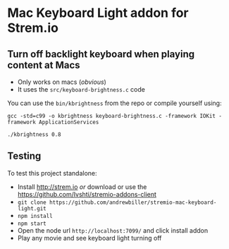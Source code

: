# Mac Keyboard Light addon for Strem.io
## Turn off backlight keyboard when playing content at Macs

* Only works on macs (*obvious*)
* It uses the `src/keyboard-brightness.c` code

You can use the `bin/kbrightness` from the repo or compile yourself using:

`gcc -std=c99 -o kbrightness keyboard-brightness.c -framework IOKit -framework ApplicationServices`

`./kbrightness 0.8`

## Testing

To test this project standalone:

* Install http://strem.io *or* download or use the https://github.com/Ivshti/stremio-addons-client
* `git clone https://github.com/andrewbiller/stremio-mac-keyboard-light.git`
* `npm install`
* `npm start`
* Open the node url `http://localhost:7099/` and click install addon
* Play any movie and see keyboard light turning off
